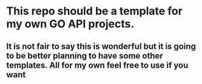 # This repo should be a template for my own GO API projects. 
## It is not fair to say this is wonderful but it is going to be better planning to have some other templates. All for my own feel free to use if you want